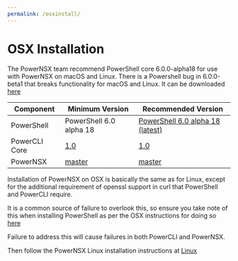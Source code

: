 ```yaml
---
permalink: /osxinstall/
---
```


# OSX Installation

The PowerNSX team recommend PowerShell core 6.0.0-alpha18 for use with PowerNSX on macOS and Linux. There is a Powershell bug in 6.0.0-beta1 that breaks functionality for macOS and Linux. It can be downloaded [here](https://github.com/PowerShell/PowerShell/releases/tag/v6.0.0-alpha.18)

| Component | Minimum Version | Recommended Version |
|-----------|-----------------|---------------------|
| PowerShell| PowerShell 6.0 alpha 18    | [PowerShell 6.0 alpha 18 (latest)](https://github.com/PowerShell/PowerShell/releases/tag/v6.0.0-alpha.18) |
| PowerCLI Core |  [1.0](https://labs.vmware.com/flings/powercli-core)           | [1.0](https://labs.vmware.com/flings/powercli-core) |
| PowerNSX  | [master](https://github.com/vmware/powernsx/archive/master.zip) | [master](https://github.com/vmware/powernsx/archive/master.zip) |


Installation of PowerNSX on OSX is basically the same as for Linux, except for the additional requirement of openssl support in curl that PowerShell and PowerCLI require.

It is a common source of failure to overlook this, so ensure you take note of this when installing PowerShell as per the OSX instructions for doing so [here](https://github.com/PowerShell/PowerShell/blob/master/docs/installation/linux.md#macos-1011)

Failure to address this will cause failures in both PowerCLI and PowerNSX.

Then follow the PowerNSX Linux installation instructions at [Linux](/linuxinstall/)